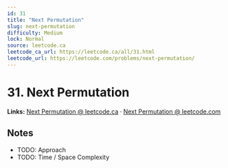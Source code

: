 ```yaml
--- 
id: 31
title: "Next Permutation"
slug: next-permutation
difficulty: Medium
lock: Normal
source: leetcode.ca
leetcode_ca_url: https://leetcode.ca/all/31.html
leetcode_url: https://leetcode.com/problems/next-permutation/
---
```


# 31. Next Permutation

**Links:** [Next Permutation @ leetcode.ca](https://leetcode.ca/all/31.html) · [Next Permutation @ leetcode.com](https://leetcode.com/problems/next-permutation/)

## Notes
- TODO: Approach
- TODO: Time / Space Complexity
